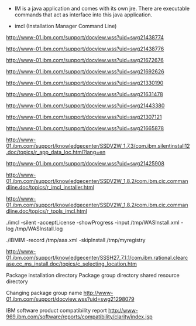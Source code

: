 * IM is a java application and comes with its own jre.  There are executable commands that act as interface into this java application.


* imcl (Installation Manager Command Line)

http://www-01.ibm.com/support/docview.wss?uid=swg21438774

http://www-01.ibm.com/support/docview.wss?uid=swg21438776

http://www-01.ibm.com/support/docview.wss?uid=swg21672676

http://www-01.ibm.com/support/docview.wss?uid=swg21692626

http://www-01.ibm.com/support/docview.wss?uid=swg21330190

http://www-01.ibm.com/support/docview.wss?uid=swg21631478

http://www-01.ibm.com/support/docview.wss?uid=swg21443380

http://www-01.ibm.com/support/docview.wss?uid=swg21307121

http://www-01.ibm.com/support/docview.wss?uid=swg21665878

http://www-01.ibm.com/support/knowledgecenter/SSDV2W_1.7.3/com.ibm.silentinstall12.doc/topics/r_app_data_loc.html?lang=en

http://www-01.ibm.com/support/docview.wss?uid=swg21425908

http://www-01.ibm.com/support/knowledgecenter/SSDV2W_1.8.2/com.ibm.cic.commandline.doc/topics/r_imcl_installer.html

http://www-01.ibm.com/support/knowledgecenter/SSDV2W_1.8.2/com.ibm.cic.commandline.doc/topics/r_tools_imcl.html



./imcl -silent -acceptLicense -showProgress -input /tmp/WASInstall.xml -log /tmp/WASInstall.log


./IBMIM -record /tmp/aaa.xml -skipInstall /tmp/myregistry


http://www-01.ibm.com/support/knowledgecenter/SSSH27_7.1.1/com.ibm.rational.clearcase.cc_ms_install.doc/topics/c_selecting_location.htm

Package installation directory
Package group directory
shared resource directory


Changing package group name
http://www-01.ibm.com/support/docview.wss?uid=swg21298079

IBM software product compatibility report
http://www-969.ibm.com/software/reports/compatibility/clarity/index.jsp
